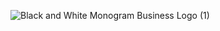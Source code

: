 ![Black and White Monogram Business Logo (1)](https://github.com/oeisthename/PulsePoint-CMMS/assets/128553335/ecb96af0-f473-4243-8a40-0360bc0bf557)
